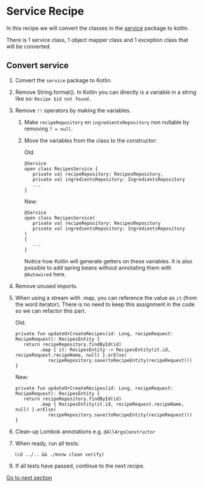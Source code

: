 # Service Recipe

In this recipe we will convert the classes in the [service](../../src/main/java/nl/rabobank/kotlinmovement/recipes/service) package to
kotlin.

There is 1 service class, 1 object mapper class and 1 exception class that will be converted.

## Convert service

1) Convert the `service` package to Kotlin.
3) Remove String.format(). In Kotlin you can directly is a variable in a string like so: `Recipe $id not found.`
4) Remove `!!` operators by making the variables.
   1) Make `recipeRepository` en `ingredientsRepository` non nullable by removing `? = null`.
   2) Move the variables from the class to the constructor:

      Old: 
      ```
      @Service
      open class RecipesService {
         private val recipeRepository: RecipesRepository,
         private val ingredientsRepository: IngredientsRepository
         ...
      }
      ```

      New:
      ```
      @Service
      open class RecipesService(
         private val recipeRepository: RecipesRepository
         private val ingredientsRepository: IngredientsRepository
      ) 
      {
         ...
      }
      ```

      Notice how Kotlin will generate getters on these variables. It is also possible to add spring beans without annotating them with `@Autowired` here.

5) Remove unused imports.
6) When using a stream with .map, you can reference the value as `it` (from the word iterator). There is no need to keep this assignment in the code so we can refactor this part.

   Old:
   ```
   private fun updateOrCreateRecipes(id: Long, recipeRequest: RecipeRequest): RecipesEntity {
      return recipeRepository.findById(id)
            .map { it: RecipesEntity -> RecipesEntity(it.id, recipeRequest.recipeName, null) }.orElse(
               recipeRepository.save(toRecipeEntity(recipeRequest)))
   }
   ```

   New:
   ```
   private fun updateOrCreateRecipes(id: Long, recipeRequest: RecipeRequest): RecipesEntity {
      return recipeRepository.findById(id)
            .map { RecipesEntity(it.id, recipeRequest.recipeName, null) }.orElse(
               recipeRepository.save(toRecipeEntity(recipeRequest)))
   }
   ```
7) Clean-up Lombok annotations e.g. `@AllArgsConstructor`
8) When ready, run all tests:
```shell
   (cd ../.. && ./mvnw clean verify)
   ```
9) If all tests have passed, continue to the next recipe.

[Go to next section](../6-test/Recipe.md)